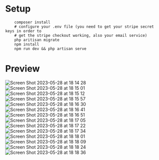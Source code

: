 # Setup
```
    composer install
    # configure your .env file (you need to get your stripe secret keys in order to 
    # get the stripe checkout working, also your email service)
    php aritisan migrate
    npm install
    npm run dev && php artisan serve
```
# Preview
![Screen Shot 2023-05-28 at 18 14 28](https://github.com/YusufLisawi/Shopi/assets/90868691/6c4d3cca-9c31-4fe8-bf4b-584581032edf)
![Screen Shot 2023-05-28 at 18 15 01](https://github.com/YusufLisawi/Shopi/assets/90868691/6f1b18fd-ade5-46e5-850d-91566f585faf)
![Screen Shot 2023-05-28 at 18 15 12](https://github.com/YusufLisawi/Shopi/assets/90868691/31f02ed2-bc14-41cb-9c6e-0d36b42e59e0)
![Screen Shot 2023-05-28 at 18 15 57](https://github.com/YusufLisawi/Shopi/assets/90868691/9bbcee17-37a9-43ad-9e35-4f68da7ed76f)
![Screen Shot 2023-05-28 at 18 16 30](https://github.com/YusufLisawi/Shopi/assets/90868691/8b3a7374-a7ac-4661-900a-c06e89a50193)
![Screen Shot 2023-05-28 at 18 16 41](https://github.com/YusufLisawi/Shopi/assets/90868691/f1c3970f-f3a7-42d9-8ed2-620cbe3db6c3)
![Screen Shot 2023-05-28 at 18 16 51](https://github.com/YusufLisawi/Shopi/assets/90868691/fd9a2c85-53b2-4bde-ab0e-75b94841ea9a)
![Screen Shot 2023-05-28 at 18 17 05](https://github.com/YusufLisawi/Shopi/assets/90868691/d4684f14-c996-4a29-84ba-a2841102b63d)
![Screen Shot 2023-05-28 at 18 17 22](https://github.com/YusufLisawi/Shopi/assets/90868691/ba5d6ab6-1897-499e-9a1e-25f2628ddf2e)
![Screen Shot 2023-05-28 at 18 17 34](https://github.com/YusufLisawi/Shopi/assets/90868691/a3d403e9-0623-44c4-95e3-ff66f088b313)
![Screen Shot 2023-05-28 at 18 18 01](https://github.com/YusufLisawi/Shopi/assets/90868691/9f61537b-79e4-4d85-a1ba-d0a8dbc7ef77)
![Screen Shot 2023-05-28 at 18 18 09](https://github.com/YusufLisawi/Shopi/assets/90868691/4bf526a8-9207-4efc-8bce-ec7f203e547c)
![Screen Shot 2023-05-28 at 18 18 24](https://github.com/YusufLisawi/Shopi/assets/90868691/82031c11-08c8-4718-8d11-6a927d336a05)
![Screen Shot 2023-05-28 at 18 18 36](https://github.com/YusufLisawi/Shopi/assets/90868691/2c175a8d-5eb0-4fa7-a8a2-54f1919ffb25)
